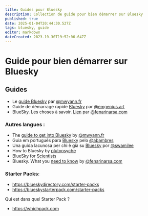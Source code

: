 ```yaml
---
title: Guides pour Bluesky
description: Collection de guide pour bien démarrer sur Bluesky
published: true
date: 2025-01-04T20:44:30.527Z
tags: bluesky, guide
editor: markdown
dateCreated: 2023-10-30T19:52:06.647Z
---
```


# Guide pour bien démarrer sur Bluesky

## Guides 
- Le [guide Bluesky](https://www.mwyann.fr/posts/908) par [@mwyann.fr](https://bsky.app/profile/mwyann.fr)
- Guide de démarrage rapide [Bluesky](https://www.ecranmobile.fr/Bluesky-Manuel-de-demarrage-rapide_a74893.html) par [@emgenius.art](https://bsky.app/profile/emgenius.art)
-  BlueSky. Les choses à savoir. [Lien](https://www.fenarinarsa.com/?p=2690) par [@fenarinarsa.com](https://bsky.app/profile/fenarinarsa.com)



### Autres langues : 
- The [guide to get into Bluesky](https://www.mwyann.us/posts/136) by [@mwyann.fr](https://bsky.app/profile/mwyann.fr)
- Guia em português para [Bluesky](https://app.skiff.com/docs/31547c75-5f33-489c-8efe-2c63afbea556#eOX3MnyMienc5w3L6AKbESWGth0KP/e8Gwgu8a6cirk=) pelo [@abambres](https://bsky.app/profile/abambres.bsky.social)
- Una guida lacunosa per chi è già su [Bluesky](https://swamileeblog.wordpress.com/2023/10/01/benvenut-a-bluesky/) por [@swamilee](https://bsky.app/profile/swamilee.xyz)
- How to Bluesky by [plutopsyche](https://plutopsyche.medium.com/how-to-bluesky-94716507e7e6)
- BlueSky for [Scientists](blueskyscience.steveharoz.com) 
- Bluesky. What you [need to know](https://www.fenarinarsa.com/?p=2773) by [@fenarinarsa.com](https://bsky.app/profile/did:plc:fb3iwxg23jziddgbtsixx3zu)

### Starter Packs: 

- https://blueskydirectory.com/starter-packs
- https://blueskystarterpack.com/starter-packs

Qui est dans quel Starter Pack ? 

- https://whichpack.com